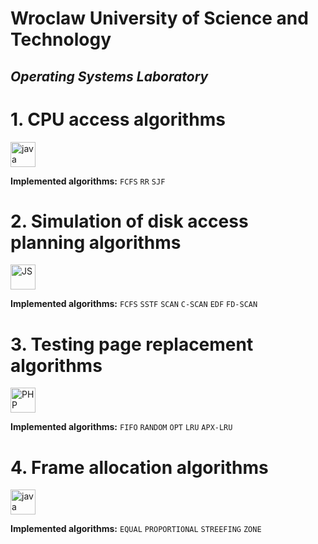 # Wroclaw University of Science and Technology
## *Operating Systems Laboratory*

# **1. CPU access algorithms**
<img src="https://github.com/radzikoska123/radzikoska123/blob/main/icons/java.png" alt="java" width="40"/>

**Implemented algorithms:**
`FCFS`
`RR`
`SJF`
# **2. Simulation of disk access planning algorithms**
<img src="https://github.com/radzikoska123/radzikoska123/blob/main/icons/js.png" alt="JS" width="40"/>

**Implemented algorithms:**
`FCFS`
`SSTF`
`SCAN`
`C-SCAN`
`EDF`
`FD-SCAN`
# **3. Testing page replacement algorithms**
<img src="https://github.com/radzikoska123/radzikoska123/blob/main/icons/php.png" alt="PHP" width="40"/>

**Implemented algorithms:**
`FIFO`
`RANDOM`
`OPT`
`LRU`
`APX-LRU`
# **4. Frame allocation algorithms**
<img src="https://github.com/radzikoska123/radzikoska123/blob/main/icons/java.png" alt="java" width="40"/>

**Implemented algorithms:**
`EQUAL`
`PROPORTIONAL`
`STREEFING`
`ZONE`
<!-- <img src="https://github.com/radzikoska123/radzikoska123/blob/main/icons/python.png" alt="python" width="40"/> -->
<!--  -->
<!-- # **5. UNKNOWN** -->
<!-- Implementation language unknown -->
